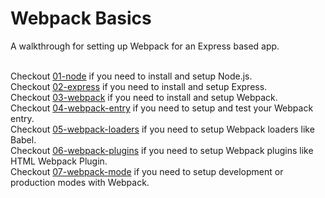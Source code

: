 # Webpack Basics
A walkthrough for setting up Webpack for an Express based app.</br></br>

Checkout [01-node](https://github.com/michihodges/webpack-basics/tree/01-node) if you need to install and setup Node.js.</br>
Checkout [02-express](https://github.com/michihodges/webpack-basics/tree/02-express) if you need to install and setup Express.</br>
Checkout [03-webpack](https://github.com/michihodges/webpack-basics/tree/03-webpack) if you need to install and setup Webpack.</br>
Checkout [04-webpack-entry](https://github.com/michihodges/webpack-basics/tree/04-webpack-entry) if you need to setup and test your Webpack entry.</br>
Checkout [05-webpack-loaders](https://github.com/michihodges/webpack-basics/tree/05-webpack-loaders) if you need to setup Webpack loaders like Babel.</br>
Checkout [06-webpack-plugins](https://github.com/michihodges/webpack-basics/tree/06-webpack-plugins) if you need to setup Webpack plugins like HTML Webpack Plugin.</br>
Checkout [07-webpack-mode](https://github.com/michihodges/webpack-basics/tree/07-webpack-mode) if you need to setup development or production modes with Webpack.</br>

